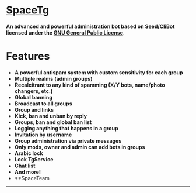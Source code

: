 # [SpaceTg](https://telegram.me/SpaceTg)

**An advanced and powerful administration bot based on [Seed/CliBot](https://github.com/seedteam/teleseed) licensed under the [GNU General Public License](https://github.com/haker20154/Teleme)**.
# Features

* **A powerful antispam system with custom sensitivity for each group**
* **Multiple realms (admin groups)**
* **Recalcitrant to any kind of spamming (X/Y bots, name/photo changers, etc.)**
* **Global banning**
* **Broadcast to all groups**
* **Group and  links**
* **Kick, ban and unban by reply**
* **Groups, ban and global ban list**
* **Logging anything that happens in a group**
* **Invitation by username**
* **Group administration via private messages**
* **Only mods, owner and admin can add bots in groups**
* **Arabic lock**
* **Lock TgService**
* **Chat list**
* **And more!**
*  **SpaceTeam


* * *


